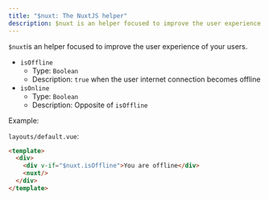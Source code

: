```yaml
---
title: "$nuxt: The NuxtJS helper"
description: $nuxt is an helper focused to improve the user experience of your users.
---
```


`$nuxt`is an helper focused to improve the user experience of your users.

- `isOffline`
  - Type: `Boolean`
  - Description: `true` when the user internet connection becomes offline
- `isOnline`
  - Type: `Boolean`
  - Description: Opposite of `isOffline`

Example:

`layouts/default.vue`:

```html
<template>
  <div>
    <div v-if="$nuxt.isOffline">You are offline</div>
    <nuxt/>
  </div>
</template>
```
